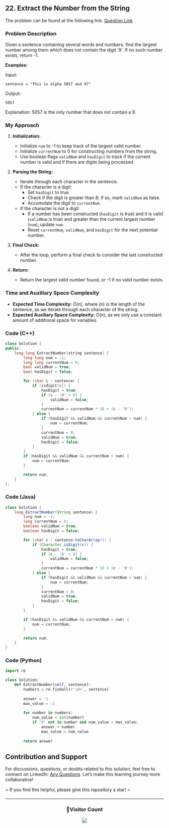 ## 22. Extract the Number from the String

The problem can be found at the following link: [Question Link](https://www.geeksforgeeks.org/problems/extract-the-number-from-the-string3428/1)

### Problem Description

Given a sentence containing several words and numbers, find the largest number among them which does not contain the digit '9'. If no such number exists, return -1.

**Examples:**

Input:
```
sentence = "This is alpha 5057 and 97"
```
Output:
```
5057
```
Explanation:
5057 is the only number that does not contain a 9.


### My Approach

1. **Initialization:**
   - Initialize `num` to -1 to keep track of the largest valid number.
   - Initialize `currentNum` to 0 for constructing numbers from the string.
   - Use boolean flags `validNum` and `hasDigit` to track if the current number is valid and if there are digits being processed.

2. **Parsing the String:**
   - Iterate through each character in the sentence.
   - If the character is a digit:
     - Set `hasDigit` to true.
     - Check if the digit is greater than 8; if so, mark `validNum` as false.
     - Accumulate the digit to `currentNum`.
   - If the character is not a digit:
     - If a number has been constructed (`hasDigit` is true) and it is valid (`validNum` is true) and greater than the current largest number (`num`), update `num`.
     - Reset `currentNum`, `validNum`, and `hasDigit` for the next potential number.

3. **Final Check:**
   - After the loop, perform a final check to consider the last constructed number.

4. **Return:**
   - Return the largest valid number found, or -1 if no valid number exists.

### Time and Auxiliary Space Complexity

- **Expected Time Complexity:** O(n), where \(n\) is the length of the sentence, as we iterate through each character of the string.
- **Expected Auxiliary Space Complexity:** O(n), as we only use a constant amount of additional space for variables.

### Code (C++)

```cpp
class Solution {
public:
    long long ExtractNumber(string sentence) {
        long long num = -1;
        long long currentNum = 0;
        bool validNum = true;
        bool hasDigit = false;

        for (char c : sentence) {
            if (isdigit(c)) {
                hasDigit = true;
                if (c - '0' > 8) {
                    validNum = false;
                }
                currentNum = currentNum * 10 + (c - '0');
            } else {
                if (hasDigit && validNum && currentNum > num) {
                    num = currentNum;
                }
                currentNum = 0;
                validNum = true;
                hasDigit = false;
            }
        }
        if (hasDigit && validNum && currentNum > num) {
            num = currentNum;
        }

        return num;
    }
};
```

### Code (Java)

```java
class Solution {
    long ExtractNumber(String sentence) {
        long num = -1;
        long currentNum = 0;
        boolean validNum = true;
        boolean hasDigit = false;

        for (char c : sentence.toCharArray()) {
            if (Character.isDigit(c)) {
                hasDigit = true;
                if (c - '0' > 8) {
                    validNum = false;
                }
                currentNum = currentNum * 10 + (c - '0');
            } else {
                if (hasDigit && validNum && currentNum > num) {
                    num = currentNum;
                }
                currentNum = 0;
                validNum = true;
                hasDigit = false;
            }
        }

        if (hasDigit && validNum && currentNum > num) {
            num = currentNum;
        }

        return num;
    }
}
```

### Code (Python)

```python
import re

class Solution:
    def ExtractNumber(self, sentence):
        numbers = re.findall(r'\d+', sentence)
        
        answer = -1
        max_value = -1
        
        for number in numbers:
            num_value = int(number)
            if '9' not in number and num_value > max_value:
                answer = number
                max_value = num_value
        
        return answer
```

## Contribution and Support

For discussions, questions, or doubts related to this solution, feel free to connect on LinkedIn: [Any Questions](https://www.linkedin.com/in/het-patel-8b110525a/). Let’s make this learning journey more collaborative!

⭐ If you find this helpful, please give this repository a star! ⭐

---

<div align="center">
  <h3><b>📍Visitor Count</b></h3>
</div>

<p align="center">
  <img src="https://profile-counter.glitch.me/Hunterdii/count.svg" />
</p>
